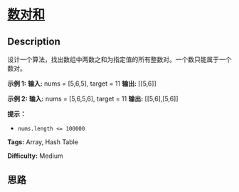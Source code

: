 # [数对和][title]

## Description

设计一个算法，找出数组中两数之和为指定值的所有整数对。一个数只能属于一个数对。

**示例 1:**
            **输入:** nums = [5,6,5], target = 11    **输出:** [[5,6]]

**示例 2:**
            **输入:** nums = [5,6,5,6], target = 11    **输出:** [[5,6],[5,6]]

**提示：**

  * `nums.length <= 100000`


**Tags:** Array, Hash Table

**Difficulty:** Medium

## 思路

[title]: https://leetcode-cn.com/problems/pairs-with-sum-lcci
